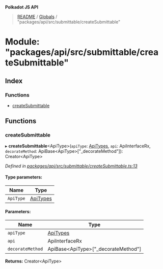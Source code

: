 **Polkadot JS API**

> [README](../README.md) / [Globals](../globals.md) / "packages/api/src/submittable/createSubmittable"

# Module: "packages/api/src/submittable/createSubmittable"

## Index

### Functions

* [createSubmittable](_packages_api_src_submittable_createsubmittable_.md#createsubmittable)

## Functions

### createSubmittable

▸ **createSubmittable**\<ApiType>(`apiType`: [ApiTypes](_packages_api_src_types_base_.md#apitypes), `api`: ApiInterfaceRx, `decorateMethod`: ApiBase\<ApiType>[\"\_decorateMethod\"]): Creator\<ApiType>

*Defined in [packages/api/src/submittable/createSubmittable.ts:13](https://github.com/polkadot-js/api/blob/73ffb034d/packages/api/src/submittable/createSubmittable.ts#L13)*

#### Type parameters:

Name | Type |
------ | ------ |
`ApiType` | [ApiTypes](_packages_api_src_types_base_.md#apitypes) |

#### Parameters:

Name | Type |
------ | ------ |
`apiType` | [ApiTypes](_packages_api_src_types_base_.md#apitypes) |
`api` | ApiInterfaceRx |
`decorateMethod` | ApiBase\<ApiType>[\"\_decorateMethod\"] |

**Returns:** Creator\<ApiType>
